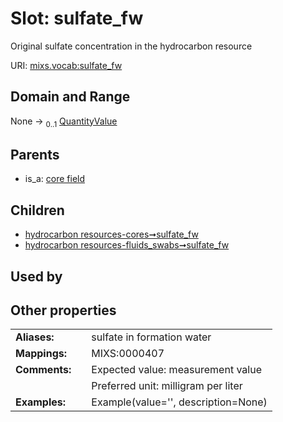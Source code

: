 
# Slot: sulfate_fw


Original sulfate concentration in the hydrocarbon resource

URI: [mixs.vocab:sulfate_fw](https://w3id.org/mixs/vocab/sulfate_fw)


## Domain and Range

None &#8594;  <sub>0..1</sub> [QuantityValue](QuantityValue.md)

## Parents

 *  is_a: [core field](core_field.md)

## Children

 *  [hydrocarbon resources-cores➞sulfate_fw](hydrocarbon_resources_cores_sulfate_fw.md)
 *  [hydrocarbon resources-fluids_swabs➞sulfate_fw](hydrocarbon_resources_fluids_swabs_sulfate_fw.md)

## Used by


## Other properties

|  |  |  |
| --- | --- | --- |
| **Aliases:** | | sulfate in formation water |
| **Mappings:** | | MIXS:0000407 |
| **Comments:** | | Expected value: measurement value |
|  | | Preferred unit: milligram per liter |
| **Examples:** | | Example(value='', description=None) |

